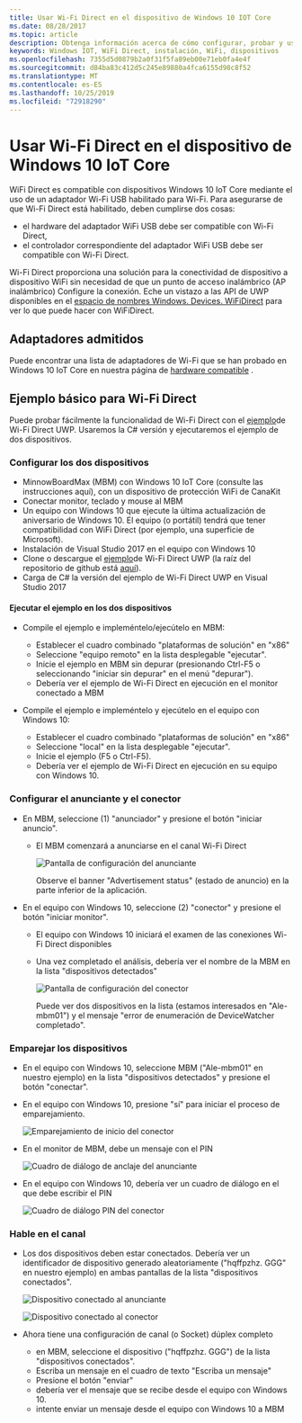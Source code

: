 ```yaml
---
title: Usar Wi-Fi Direct en el dispositivo de Windows 10 IOT Core
ms.date: 08/28/2017
ms.topic: article
description: Obtenga información acerca de cómo configurar, probar y usar Wi-Fi Direct en dispositivos con un adaptador Wi-Fi USB habilitado.
keywords: Windows IOT, WiFi Direct, instalación, WiFi, dispositivos
ms.openlocfilehash: 7355d5d0879b2a0f31f5fa89eb00e71eb0fa4e4f
ms.sourcegitcommit: d84ba83c412d5c245e89880a4fca6155d98c8f52
ms.translationtype: MT
ms.contentlocale: es-ES
ms.lasthandoff: 10/25/2019
ms.locfileid: "72918290"
---
```

# <a name="using-wifi-direct-on-your-windows-10-iot-core-device"></a>Usar Wi-Fi Direct en el dispositivo de Windows 10 IoT Core

WiFi Direct es compatible con dispositivos Windows 10 IoT Core mediante el uso de un adaptador Wi-Fi USB habilitado para Wi-Fi. Para asegurarse de que Wi-Fi Direct está habilitado, deben cumplirse dos cosas:
* el hardware del adaptador WiFi USB debe ser compatible con Wi-Fi Direct,
* el controlador correspondiente del adaptador WiFi USB debe ser compatible con Wi-Fi Direct. 

Wi-Fi Direct proporciona una solución para la conectividad de dispositivo a dispositivo WiFi sin necesidad de que un punto de acceso inalámbrico (AP inalámbrico) Configure la conexión. Eche un vistazo a las API de UWP disponibles en el [espacio de nombres Windows. Devices. WiFiDirect](https://msdn.microsoft.com/library/windows/apps/windows.devices.wifidirect.aspx) para ver lo que puede hacer con WiFiDirect.

## <a name="supported-adapters"></a>Adaptadores admitidos

Puede encontrar una lista de adaptadores de Wi-Fi que se han probado en Windows 10 IoT Core en nuestra página de [hardware compatible](../learn-about-hardware/HardwareCompatList.md) . 

## <a name="basic-sample-for-wifi-direct"></a>Ejemplo básico para Wi-Fi Direct

Puede probar fácilmente la funcionalidad de Wi-Fi Direct con el [ejemplo](https://github.com/Microsoft/Windows-universal-samples/tree/master/Samples/WiFiDirect)de Wi-Fi Direct UWP. Usaremos la C# versión y ejecutaremos el ejemplo de dos dispositivos.

### <a name="set-up-the-two-devices"></a>Configurar los dos dispositivos
* MinnowBoardMax (MBM) con Windows 10 IoT Core (consulte las instrucciones aquí), con un dispositivo de protección WiFi de CanaKit
* Conectar monitor, teclado y mouse al MBM
* Un equipo con Windows 10 que ejecute la última actualización de aniversario de Windows 10. El equipo (o portátil) tendrá que tener compatibilidad con WiFi Direct (por ejemplo, una superficie de Microsoft).
* Instalación de Visual Studio 2017 en el equipo con Windows 10
* Clone o descargue el [ejemplo](https://github.com/Microsoft/Windows-universal-samples/tree/master/Samples/WiFiDirect)de Wi-Fi Direct UWP (la raíz del repositorio de github está [aquí](https://github.com/Microsoft/Windows-universal-samples)).
* Carga de C# la versión del ejemplo de Wi-Fi Direct UWP en Visual Studio 2017

#### <a name="run-the-sample-on-the-two-devices"></a>Ejecutar el ejemplo en los dos dispositivos
* Compile el ejemplo e impleméntelo/ejecútelo en MBM:

    * Establecer el cuadro combinado "plataformas de solución" en "x86"
    * Seleccione "equipo remoto" en la lista desplegable "ejecutar".
    * Inicie el ejemplo en MBM sin depurar (presionando Ctrl-F5 o seleccionando "iniciar sin depurar" en el menú "depurar").
    * Debería ver el ejemplo de Wi-Fi Direct en ejecución en el monitor conectado a MBM
* Compile el ejemplo e impleméntelo y ejecútelo en el equipo con Windows 10:
    * Establecer el cuadro combinado "plataformas de solución" en "x86"
    * Seleccione "local" en la lista desplegable "ejecutar".
    * Inicie el ejemplo (F5 o Ctrl-F5).
    * Debería ver el ejemplo de Wi-Fi Direct en ejecución en su equipo con Windows 10.

### <a name="set-up-advertiser-and-connector"></a>Configurar el anunciante y el conector
* En MBM, seleccione (1) "anunciador" y presione el botón "iniciar anuncio".

    * El MBM comenzará a anunciarse en el canal Wi-Fi Direct

        ![Pantalla de configuración del anunciante](../media/SetupWiFiDirect/Advertiser01.png)

        Observe el banner "Advertisement status" (estado de anuncio) en la parte inferior de la aplicación.
    
* En el equipo con Windows 10, seleccione (2) "conector" y presione el botón "iniciar monitor". 

    * El equipo con Windows 10 iniciará el examen de las conexiones Wi-Fi Direct disponibles
    * Una vez completado el análisis, debería ver el nombre de la MBM en la lista "dispositivos detectados"

        ![Pantalla de configuración del conector](../media/SetupWiFiDirect/Connector01.png)

        Puede ver dos dispositivos en la lista (estamos interesados en "Ale-mbm01") y el mensaje "error de enumeración de DeviceWatcher completado".

### <a name="pair-the-devices"></a>Emparejar los dispositivos
* En el equipo con Windows 10, seleccione MBM ("Ale-mbm01" en nuestro ejemplo) en la lista "dispositivos detectados" y presione el botón "conectar".
* En el equipo con Windows 10, presione "sí" para iniciar el proceso de emparejamiento.

    ![Emparejamiento de inicio del conector](../media/SetupWiFiDirect/Connector02.png)

* En el monitor de MBM, debe un mensaje con el PIN

    ![Cuadro de diálogo de anclaje del anunciante](../media/SetupWiFiDirect/Advertiser02.png)

* En el equipo con Windows 10, debería ver un cuadro de diálogo en el que debe escribir el PIN

    ![Cuadro de diálogo PIN del conector](../media/SetupWiFiDirect/Connector03.png)

### <a name="talk-on-the-channel"></a>Hable en el canal
* Los dos dispositivos deben estar conectados. Debería ver un identificador de dispositivo generado aleatoriamente ("hqffpzhz. GGG" en nuestro ejemplo) en ambas pantallas de la lista "dispositivos conectados".

    ![Dispositivo conectado al anunciante](../media/SetupWiFiDirect/Advertiser03.png)

    ![Dispositivo conectado al conector](../media/SetupWiFiDirect/Connector04.png)

* Ahora tiene una configuración de canal (o Socket) dúplex completo

    * en MBM, seleccione el dispositivo ("hqffpzhz. GGG") de la lista "dispositivos conectados".
    * Escriba un mensaje en el cuadro de texto "Escriba un mensaje"
    * Presione el botón "enviar"
    * debería ver el mensaje que se recibe desde el equipo con Windows 10.
    * intente enviar un mensaje desde el equipo con Windows 10 a MBM
